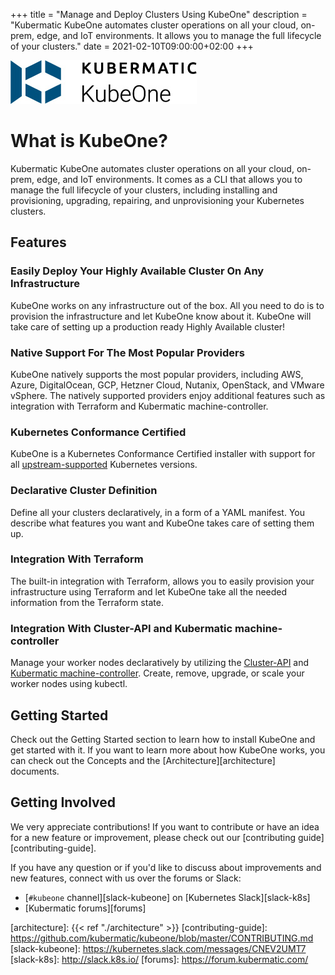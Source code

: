 +++
title = "Manage and Deploy Clusters Using KubeOne"
description = "Kubermatic KubeOne automates cluster operations on all your cloud, on-prem, edge, and IoT environments. It allows you to manage the full lifecycle of your clusters."
date = 2021-02-10T09:00:00+02:00
+++


![Kubermatic KubeOne logo](./img/KubeOne-logo.jpg)


# What is KubeOne?

Kubermatic KubeOne automates cluster operations on all your cloud, on-prem,
edge, and IoT environments. It comes as a CLI that allows you to manage the
full lifecycle of your clusters, including installing and provisioning,
upgrading, repairing, and unprovisioning your Kubernetes clusters.

## Features

### Easily Deploy Your Highly Available Cluster On Any Infrastructure

KubeOne works on any infrastructure out of the box. All you need to do is to
provision the infrastructure and let KubeOne know about it. KubeOne will take
care of setting up a production ready Highly Available cluster!

### Native Support For The Most Popular Providers

KubeOne natively supports the most popular providers, including AWS, Azure,
DigitalOcean, GCP, Hetzner Cloud, Nutanix, OpenStack, and VMware vSphere. The
natively supported providers enjoy additional features such as integration with
Terraform and Kubermatic machine-controller.

### Kubernetes Conformance Certified

KubeOne is a Kubernetes Conformance Certified installer with support for
all [upstream-supported][upstream-supported-versions] Kubernetes versions.

### Declarative Cluster Definition

Define all your clusters declaratively, in a form of a YAML manifest.
You describe what features you want and KubeOne takes care of setting them up.

### Integration With Terraform

The built-in integration with Terraform, allows you to easily provision your
infrastructure using Terraform and let KubeOne take all the needed information
from the Terraform state.

### Integration With Cluster-API and Kubermatic machine-controller

Manage your worker nodes declaratively by utilizing the [Cluster-API][cluster-api]
and [Kubermatic machine-controller][machine-controller]. Create, remove,
upgrade, or scale your worker nodes using kubectl.

## Getting Started

Check out the Getting Started section to learn how to install KubeOne and get
started with it. If you want to learn more about how KubeOne works, you can
check out the Concepts and the [Architecture][architecture]
documents.

## Getting Involved

We very appreciate contributions! If you want to contribute or have an idea for
a new feature or improvement, please check out our
[contributing guide][contributing-guide].

If you have any question or if you'd like to discuss about improvements and new
features, connect with us over the forums or Slack:

* [`#kubeone` channel][slack-kubeone] on [Kubernetes Slack][slack-k8s]
* [Kubermatic forums][forums]


[upstream-supported-versions]: https://kubernetes.io/docs/setup/release/version-skew-policy/#supported-versions
[cluster-api]: https://github.com/kubernetes-sigs/cluster-api
[machine-controller]: https://github.com/kubermatic/machine-controller
[architecture]: {{< ref "./architecture" >}}
[contributing-guide]: https://github.com/kubermatic/kubeone/blob/master/CONTRIBUTING.md
[slack-kubeone]: https://kubernetes.slack.com/messages/CNEV2UMT7
[slack-k8s]: http://slack.k8s.io/
[forums]: https://forum.kubermatic.com/
